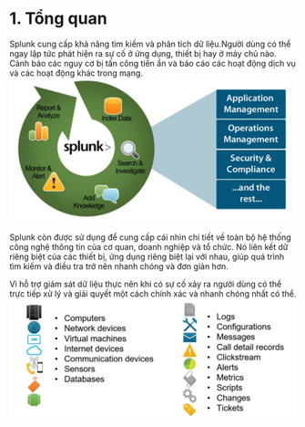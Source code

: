 # 1. Tổng quan
Splunk cung cấp khả năng tìm kiếm và phân tích dữ liệu.Người dùng có thể ngay lập tức phát hiện ra sự cố ở ứng dụng, thiết bị hay ở máy chủ nào. Cảnh báo các nguy cơ bị tấn công tiền ẩn và báo cáo các hoạt động dịch vụ và các hoạt động khác trong mạng.
![anh1](https://github.com/ThanTam111/Splunk/blob/main/Image/Screenshot_1.png)

Splunk còn được sử dụng để cung cấp cái nhìn chi tiết về toàn bộ hệ thống công nghệ thông tin của cơ quan, doanh nghiệp và tổ chức. Nó liên kết dữ riêng biệt của các thiết bị, ứng dụng riêng biệt lại với nhau, giúp quá trình tìm kiếm và điều tra trở nên nhanh chóng và đơn giản hơn.

Vì hỗ trợ giám sát dữ liệu thực  nên khi có sự cố xảy ra người dùng có thể trực tiếp xử lý và giải quyết một cách chính xác và nhanh chóng nhất có thể.
![anh2](https://github.com/ThanTam111/Splunk/blob/main/Image/image.png)
